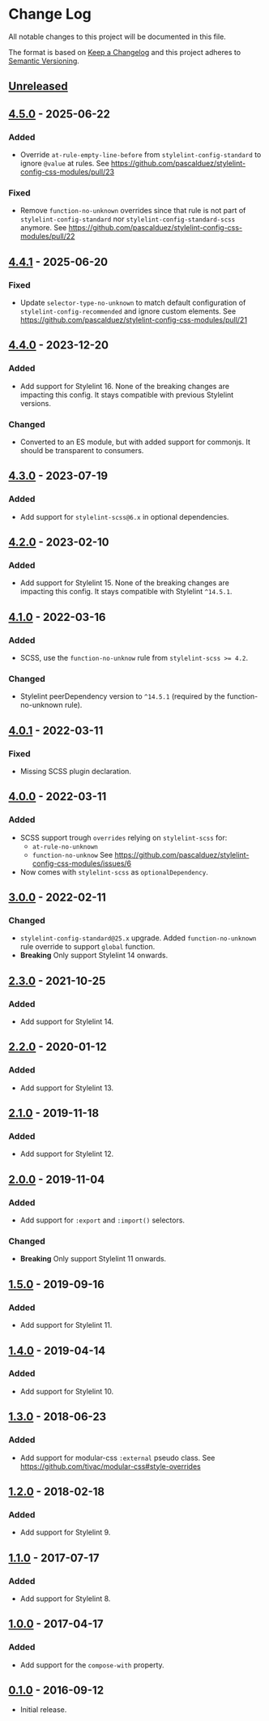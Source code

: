 # Change Log
All notable changes to this project will be documented in this file.

The format is based on [Keep a Changelog](http://keepachangelog.com/)
and this project adheres to [Semantic Versioning](http://semver.org/).

## [Unreleased]

## [4.5.0] - 2025-06-22
### Added
  * Override `at-rule-empty-line-before` from `stylelint-config-standard` to
    ignore `@value` at rules.
    See https://github.com/pascalduez/stylelint-config-css-modules/pull/23

### Fixed
  * Remove `function-no-unknown` overrides since that rule is not part
    of `stylelint-config-standard` nor `stylelint-config-standard-scss`
    anymore.
    See https://github.com/pascalduez/stylelint-config-css-modules/pull/22

## [4.4.1] - 2025-06-20
### Fixed
  * Update `selector-type-no-unknown` to match default configuration of
    `stylelint-config-recommended` and ignore custom elements.
    See https://github.com/pascalduez/stylelint-config-css-modules/pull/21

## [4.4.0] - 2023-12-20
### Added
  * Add support for Stylelint 16.
    None of the breaking changes are impacting this config.
    It stays compatible with previous Stylelint versions.

### Changed
  * Converted to an ES module, but with added support for commonjs.
    It should be transparent to consumers.

## [4.3.0] - 2023-07-19
### Added
  * Add support for `stylelint-scss@6.x` in optional dependencies.

## [4.2.0] - 2023-02-10
### Added
  * Add support for Stylelint 15.
    None of the breaking changes are impacting this config.
    It stays compatible with Stylelint `^14.5.1`.

## [4.1.0] - 2022-03-16
### Added
  * SCSS, use the `function-no-unknow` rule from `stylelint-scss >= 4.2`.

### Changed
  * Stylelint peerDependency version to `^14.5.1` 
    (required by the function-no-unknown rule).

## [4.0.1] - 2022-03-11
### Fixed
  * Missing SCSS plugin declaration.

## [4.0.0] - 2022-03-11
### Added
  * SCSS support trough `overrides` relying on `stylelint-scss` for:
    - `at-rule-no-unknown`
    - `function-no-unknow`
    See https://github.com/pascalduez/stylelint-config-css-modules/issues/6
  * Now comes with `stylelint-scss` as `optionalDependency`.

## [3.0.0] - 2022-02-11
### Changed
  * `stylelint-config-standard@25.x` upgrade.
    Added `function-no-unknown` rule override to support `global` function.
  * **Breaking**
    Only support Stylelint 14 onwards.

## [2.3.0] - 2021-10-25
### Added
  * Add support for Stylelint 14.

## [2.2.0] - 2020-01-12
### Added
  * Add support for Stylelint 13.

## [2.1.0] - 2019-11-18
### Added
  * Add support for Stylelint 12.

## [2.0.0] - 2019-11-04
### Added
  * Add support for `:export` and `:import()` selectors.

### Changed
  * **Breaking**
   Only support Stylelint 11 onwards.

## [1.5.0] - 2019-09-16
### Added
  * Add support for Stylelint 11.

## [1.4.0] - 2019-04-14
### Added
  * Add support for Stylelint 10.

## [1.3.0] - 2018-06-23
### Added
  * Add support for modular-css `:external` pseudo class.
    See https://github.com/tivac/modular-css#style-overrides

## [1.2.0] - 2018-02-18
### Added
  * Add support for Stylelint 9.

## [1.1.0] - 2017-07-17
### Added
  * Add support for Stylelint 8.

## [1.0.0] - 2017-04-17
### Added
  * Add support for the `compose-with` property.

## [0.1.0] - 2016-09-12
  * Initial release.

[Unreleased]: https://github.com/pascalduez/stylelint-config-css-modules/compare/4.5.0...HEAD
[4.5.0]: https://github.com/pascalduez/stylelint-config-css-modules/tags/4.5.0
[4.4.1]: https://github.com/pascalduez/stylelint-config-css-modules/tags/4.4.1
[4.4.0]: https://github.com/pascalduez/stylelint-config-css-modules/tags/4.4.0
[4.3.0]: https://github.com/pascalduez/stylelint-config-css-modules/tags/4.3.0
[4.2.0]: https://github.com/pascalduez/stylelint-config-css-modules/tags/4.2.0
[4.1.0]: https://github.com/pascalduez/stylelint-config-css-modules/tags/4.1.0
[4.0.1]: https://github.com/pascalduez/stylelint-config-css-modules/tags/4.0.1
[4.0.0]: https://github.com/pascalduez/stylelint-config-css-modules/tags/4.0.0
[3.0.0]: https://github.com/pascalduez/stylelint-config-css-modules/tags/3.0.0
[2.3.0]: https://github.com/pascalduez/stylelint-config-css-modules/tags/2.3.0
[2.2.0]: https://github.com/pascalduez/stylelint-config-css-modules/tags/2.2.0
[2.1.0]: https://github.com/pascalduez/stylelint-config-css-modules/tags/2.1.0
[2.0.0]: https://github.com/pascalduez/stylelint-config-css-modules/tags/2.0.0
[1.5.0]: https://github.com/pascalduez/stylelint-config-css-modules/tags/1.5.0
[1.4.0]: https://github.com/pascalduez/stylelint-config-css-modules/tags/1.4.0
[1.3.0]: https://github.com/pascalduez/stylelint-config-css-modules/tags/1.3.0
[1.2.0]: https://github.com/pascalduez/stylelint-config-css-modules/tags/1.2.0
[1.1.0]: https://github.com/pascalduez/stylelint-config-css-modules/tags/1.1.0
[1.0.0]: https://github.com/pascalduez/stylelint-config-css-modules/tags/1.0.0
[0.1.0]: https://github.com/pascalduez/stylelint-config-css-modules/tags/0.1.0
